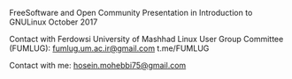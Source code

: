 FreeSoftware and Open Community Presentation in Introduction to GNULinux October 2017 

Contact with Ferdowsi University of Mashhad Linux User Group Committee (FUMLUG): fumlug.um.ac.ir@gmail.com t.me/FUMLUG

Contact with me: hosein.mohebbi75@gmail.com
